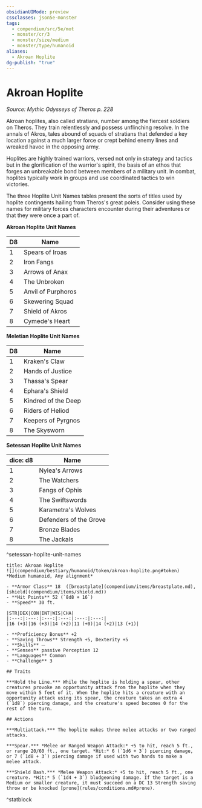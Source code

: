 ```yaml
---
obsidianUIMode: preview
cssclasses: json5e-monster
tags:
  - compendium/src/5e/mot
  - monster/cr/3
  - monster/size/medium
  - monster/type/humanoid
aliases:
  - Akroan Hoplite
dg-publish: "true"
---
```

# Akroan Hoplite
*Source: Mythic Odysseys of Theros p. 228*  

Akroan hoplites, also called stratians, number among the fiercest soldiers on Theros. They train relentlessly and possess unflinching resolve. In the annals of Akros, tales abound of squads of stratians that defended a key location against a much larger force or crept behind enemy lines and wreaked havoc in the opposing army.

Hoplites are highly trained warriors, versed not only in strategy and tactics but in the glorification of the warrior's spirit, the basis of an ethos that forges an unbreakable bond between members of a military unit. In combat, hoplites typically work in groups and use coordinated tactics to win victories.

The three Hoplite Unit Names tables present the sorts of titles used by hoplite contingents hailing from Theros's great poleis. Consider using these names for military forces characters encounter during their adventures or that they were once a part of.

**Akroan Hoplite Unit Names**

| D8 | Name |
|----|------|
| 1 | Spears of Iroas |
| 2 | Iron Fangs |
| 3 | Arrows of Anax |
| 4 | The Unbroken |
| 5 | Anvil of Purphoros |
| 6 | Skewering Squad |
| 7 | Shield of Akros |
| 8 | Cymede's Heart |{ #akroan-hoplite-unit-names}


**Meletian Hoplite Unit Names**

| D8 | Name |
|----|------|
| 1 | Kraken's Claw |
| 2 | Hands of Justice |
| 3 | Thassa's Spear |
| 4 | Ephara's Shield |
| 5 | Kindred of the Deep |
| 6 | Riders of Heliod |
| 7 | Keepers of Pyrgnos |
| 8 | The Skysworn |{ #meletian-hoplite-unit-names}


**Setessan Hoplite Unit Names**

| dice: d8 | Name |
|----------|------|
| 1 | Nylea's Arrows |
| 2 | The Watchers |
| 3 | Fangs of Ophis |
| 4 | The Swiftswords |
| 5 | Karametra's Wolves |
| 6 | Defenders of the Grove |
| 7 | Bronze Blades |
| 8 | The Jackals |
^setessan-hoplite-unit-names

```ad-statblock
title: Akroan Hoplite
![](compendium/bestiary/humanoid/token/akroan-hoplite.png#token)
*Medium humanoid, Any alignment*

- **Armor Class** 18  ([breastplate](compendium/items/breastplate.md), [shield](compendium/items/shield.md))
- **Hit Points** 52 (`8d8 + 16`)
- **Speed** 30 ft.

|STR|DEX|CON|INT|WIS|CHA|
|:---:|:---:|:---:|:---:|:---:|:---:|
|16 (+3)|16 (+3)|14 (+2)|11 (+0)|14 (+2)|13 (+1)|

- **Proficiency Bonus** +2
- **Saving Throws** Strength +5, Dexterity +5
- **Skills** ⏤
- **Senses** passive Perception 12
- **Languages** Common
- **Challenge** 3

## Traits

***Hold the Line.*** While the hoplite is holding a spear, other creatures provoke an opportunity attack from the hoplite when they move within 5 feet of it. When the hoplite hits a creature with an opportunity attack using its spear, the creature takes an extra 4 (`1d8`) piercing damage, and the creature's speed becomes 0 for the rest of the turn.

## Actions

***Multiattack.*** The hoplite makes three melee attacks or two ranged attacks.

***Spear.*** *Melee or Ranged Weapon Attack:* +5 to hit, reach 5 ft., or range 20/60 ft., one target. *Hit:* 6 (`1d6 + 3`) piercing damage, or 7 (`1d8 + 3`) piercing damage if used with two hands to make a melee attack.

***Shield Bash.*** *Melee Weapon Attack:* +5 to hit, reach 5 ft., one creature. *Hit:* 5 (`1d4 + 3`) bludgeoning damage. If the target is a Medium or smaller creature, it must succeed on a DC 13 Strength saving throw or be knocked [prone](rules/conditions.md#prone).
```
^statblock